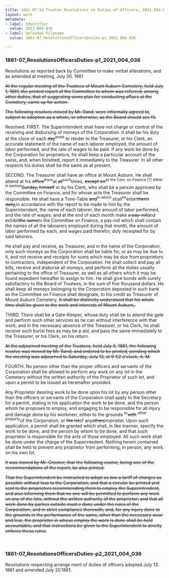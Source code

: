 ```yaml
---
title: 1861-07-13 Trustee Resolutions on Duties of Officers, 2021.004.036
layout: work
metadata:
- label: Identifier
  value: 2021.004.036
- label: Uploaded Filename
  value: 1861-07_ResolutionsOfficersDuties-p1_2021_004_036

---
```

<div class="pages">
<div id="page-1773689">
<h3><a name="page-1773689">1861-07_ResolutionsOfficersDuties-p1_2021_004_036</a></h3>
<div class="page-content">
<p>Resolutions as reported back by Committee to make verbal alterations, and <span class='line-break'> </span>as amended at meeting, July 20. 1861</p>
<p><del>At the regular meeting of the Trustees of Mount Auburn Cemetery, held July 1, 1861, the printed report of the <span class='line-break'> </span>Committee to whom was referred, among other duties, that of suggesting some plan for conducting affairs at the Cemetery,<span class='line-break'> </span>came up for action.</del></p>
<p><del>The following resolves moved by Mr. Rand, were informally agreed to, subject to adoption as a whole, or otherwise,<span class='line-break'> </span>as the Board should see fit.</del></p>
<p>Resolved. FIRST.  The Superintendent shall have not charge or control of the receiving and disbursing of moneys of the Corpor<span class='line-break'></span>ation.  It shall be his duty at the close of each <del>day</del><sup>week</sup> to render to the Treasurer, or his Clerk, an accurate statement of the <span class='line-break'> </span>name of each laborer employed, the amount of labor performed, and the rate of wages to be  paid.  If any work be done<span class='line-break'> </span>by the Corporation for proprietors, he shall keep a particular account of the same, and, when finisihed, report it immedi<span class='line-break'></span>ately to the Treasurer.  In all other respects his duties shall be the same as at present.</p>
<p>SECOND.  The Treasurer shall have an office at Mount Auburn.  He shall attend at his <del>office</del><sup>there</sup>at <del>all</del><sup>such</sup>times, <del>except on</del><sup>as the Com. on Finance [?]</sup><span class='line-break'> </span><sup>either in person</sup><del>Sunday, himself</del> or by his Clerk, who shall be a person approved by the Committee on Finance, and for whose acts <span class='line-break'> </span>the Treasurer shall be responsible.  He shall have a Time-Table <del>and</del><sup>in which </sup> shall<sup>he</sup>enter<del>therin daily,</del>in accordance with the report<span class='line-break'> </span>to be made to him by the Superintendent, the name of each laborer, the amount of labor performed, and the rate of wages;<span class='line-break'> </span>and at the end of each month make <del>a pay-roll</del>and exhibit<del>the same</del>to the Committee on Finance, a pay-roll which shall contain the <span class='line-break'> </span>names of all the laboarers employed during that month, the amount of labor performed by each, and wages paid therefor,<span class='line-break'> </span>duly receipted for by said laborers.</p>
<p>He shall pay and receive, as Treasurer, and in the name of the Corporation, only such moneys as the Corporation <span class='line-break'> </span>shall be liable for, or as may be due to it, and not receive and receipts for sums which may be due from proprietors to <span class='line-break'> </span>contractors, independent of the Corporation.  He shall collect and pay all bills, receive and disburse all moneys, and <span class='line-break'> </span>perform all the duties usually pertaining to the office of Treasurer, as well as all others which it may be found expedient<span class='line-break'> </span>hereafter to assign to him.  He shall give bonds with surety satisfactory to the Board of Trustees, in the sum of five<span class='line-break'> </span>thousand dollars.  He shall keep all moneys belonging to the Corporation deposted in such bank as the Committee on <span class='line-break'> </span>Finance shall designate, to his credit as Treasurer of Mount Auburn Cemetery.  <del>It shall be distinctly understood that <span class='line-break'> </span>his whole time shall be given to the work and interests of Mount Auburn,.</del></p>
<p>THIRD.  There shall be a Gate-Keeper, whose duty shall be to attend the gate and perform such other services as he <span class='line-break'> </span>can without interference with that work; and in the necessary absence of the Treasurer, or his Clerk, he shall receive  such <span class='line-break'> </span>burial fees as may be p aid, and pass the same immediately to the Treasurer, or his Clerk, on his return.</p>
<p><del>At the adjourned meeting of the Trustees, held July 5, 1861, the following resolve was moved by Mr. Rand, and <span class='line-break'> </span>ordered to be printed, pending which the meeting was adjourned to Saturday, July 13, at 9 1/2 o'clock, A. M.</del></p>
<p>FOURTH. No person other than the proper officers and servants of the Corporation shall be allowed to perform any <span class='line-break'> </span>work on any lot in the Cemetery without the written authority of the Proprietor of such lot, and upon a permit to be issued<span class='line-break'> </span>as hereinafter provided.</p>
<p>Any Proprietor desiring work to be done upon his lot by any person other than the officers or servants of the Cor<span class='line-break'></span>poration shall apply to the Secretary for a permit, stating in his application the work to be done, and the person whom he <span class='line-break'> </span>proposes to employ, and engaging to be responsible for all injury and damage done by his workmen, either to the grounds <sup>or</sup><del>with</del><span class='line-break'> </span><sup>other property</sup>of the Corporation, or <del>the lot</del>of any<del>other</del>proprietor.  Upon such application, a permit shall be granted which shall, in <span class='line-break'> </span>like manner, specify the work to be done, and the person by whom to be done, and that such proprietor is responsible for <span class='line-break'> </span>the acts of those employed.  All such work shall be done under the charge of the Superintedent.  Nothing herein con<span class='line-break'></span>tained shall be held to prevent any proprietor from performing, in person, any work on his own lot.</p>
<p><del>It was moved by Mr. Crocker, that the following esolve, being one of the recommendations of the report, be also <span class='line-break'> </span>printed.</del></p>
<p><del>That the Superintendent be instructed to adopt as low a tariff of charges as possible without loss to the Corporation;<span class='line-break'> </span>and that a circular be printed and sent to the proprietors recommending them to employ the Superintendent, and also <span class='line-break'> </span>informing them that no one will be permitted to perform any work on any of the lots, without the written authority of the <span class='line-break'> </span>proprietor; and that all work done by parties outside must e done under the rules of the Corporation, and in strict <span class='line-break'> </span>compliance therewith; and, for any injury done to the grounds in the performance of the same, other than the necessary <span class='line-break'> </span>wear and tear, the proprietor in whose employ the work is done shall be held accountable; and that instructions be given <span class='line-break'> </span>to the Superintendent to strictly enforce these rules.</del></p>
</div>
</div>
<br />
<div id="page-1773690">
<h3><a name="page-1773690">1861-07_ResolutionsOfficersDuties-p2_2021_004_036</a></h3>
<div class="page-content">
<p>Resolutions respecting arrange<span class='line-break'> </span>ment of duties of officers <span class='line-break'> </span>adopted July 13. 1861<span class='line-break'> </span>and amended July 20.1861.</p>
</div>
</div>
<br />
</div>
